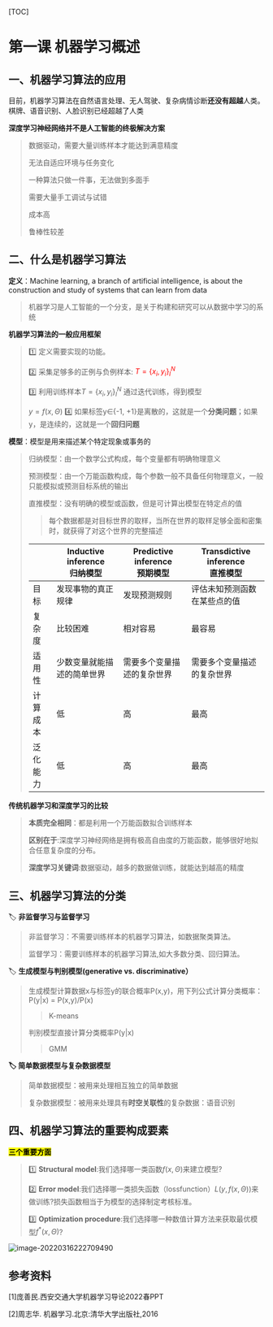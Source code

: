 [TOC]

# 第一课 机器学习概述

## 一、机器学习算法的应用

目前，机器学习算法在自然语言处理、无人驾驶、复杂病情诊断**还没有超越**人类。棋牌、语音识别、人脸识别已经超越了人类

**深度学习神经网络并不是人工智能的终极解决方案**

> 数据驱动，需要大量训练样本才能达到满意精度
>
> 无法自适应环境与任务变化
>
> 一种算法只做一件事，无法做到多面手
>
> 需要大量手工调试与试错
>
> 成本高
>
> 鲁棒性较差



## 二、什么是机器学习算法

**定义**：Machine learning, a branch of artificial intelligence, is about the construction and study of systems that can learn from data 

> 机器学习是人工智能的一个分支，是关于构建和研究可以从数据中学习的系统

**机器学习算法的一般应用框架**

> :one: 定义需要实现的功能。
>
> :two: 采集足够多的正例与负例样本:  <font color="red">$T=\{x_i,y_i\}_I^N$</font>
>
> :three: 利用训练样本$T=\{x_i,y_i\}_I^N$  通过迭代训练，得到模型  
>
> $y=f(x,\Theta)$
> :four: 如果标签y∈{-1, +1}是离散的，这就是一个**分类问题**；如果y，是连续的，这就是一个**回归问题**

**模型**：模型是用来描述某个特定现象或事务的

> 归纳模型：由一个数学公式构成，每个变量都有明确物理意义
>
> 预测模型：由一个万能函数构成，每个参数一般不具备任何物理意义，一般只能模拟或预测目标系统的输出
>
> 直推模型：没有明确的模型或函数，但是可计算出模型在特定点的值
>
> > 每个数据都是对目标世界的取样，当所在世界的取样足够全面和密集时，就获得了对这个世界的完整描述
>
> |          | Inductive inference<br />归纳模型 | Predictive inference<br />预期模型 | Transdictive inference<br />直推模型 |
> | -------- | --------------------------------- | ---------------------------------- | ------------------------------------ |
> | 目标     | 发现事物的真正规律                | 发现预测规则                       | 评估未知预测函数在某些点的值         |
> | 复杂度   | 比较困难                          | 相对容易                           | 最容易                               |
> | 适用性   | 少数变量就能描述的简单世界        | 需要多个变量描述的复杂世界         | 需要多个变量描述的复杂世界           |
> | 计算成本 | 低                                | 高                                 | 最高                                 |
> | 泛化能力 | 低                                | 高                                 | 最高                                 |

**传统机器学习和深度学习的比较**

> **本质完全相同**：都是利用一个万能函数拟合训练样本
>
> **区别在于**:深度学习神经网络是拥有极高自由度的万能函数，能够很好地拟合任意复杂度的分布。
>
> **深度学习关键词**:数据驱动，越多的数据做训练，就能达到越高的精度



## 三、机器学习算法的分类

:label: **非监督学习与监督学习**

> 非监督学习：不需要训练样本的机器学习算法，如数据聚类算法。
>
> 监督学习：需要训练样本的机器学习算法,如大多数分类、回归算法。

:label: **生成模型与判别模型(generative vs. discriminative）**

> 生成模型计算数据x与标签y的联合概率P(x,y)，用下列公式计算分类概率：P(y|x) = P(x,y)/P(x)
>
> > K-means
>
> 判别模型直接计算分类概率P(y|x)
>
> > GMM

**:label: 简单数据模型与复杂数据模型**

> 简单数据模型：被用来处理相互独立的简单数据
>
> 复杂数据模型：被用来处理具有**时空关联性**的复杂数据：语音识别

## 四、机器学习算法的重要构成要素

<mark>**三个重要方面**</mark>

> :one: **Structural model**:我们选择哪一类函数$f(x, \Theta)$来建立模型?
>
> :two: **Error model**:我们选择哪一类损失函数（lossfunction）$L(y,f(x,\Theta))$来做训练?损失函数相当于为模型的选择制定考核标准。
>
> :three: **Optimization procedure**:我们选择哪一种数值计算方法来获取最优模型$f^*(x,\Theta)$?

![image-20220316222709490](https://note-image-1307786938.cos.ap-beijing.myqcloud.com/typora/qshell/image-20220316222709490.png)

## 参考资料

[1]庞善民.西安交通大学机器学习导论2022春PPT

[2]周志华. 机器学习.北京:清华大学出版社,2016